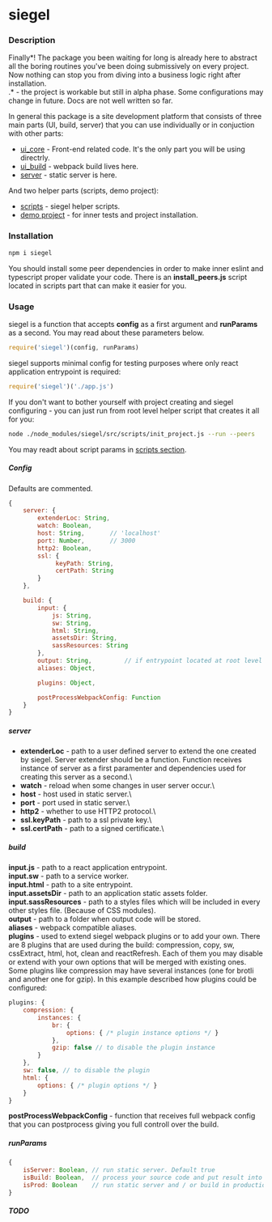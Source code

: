 # siegel

### Description
Finally*! The package you been waiting for long is already here to abstract all the boring routines you've been doing submissively on every project. Now nothing can stop you from diving into a business logic right after installation.\
.* - the project is workable but still in alpha phase. Some configurations may change in future. Docs are not well written so far.

In general this package is a site development platform that consists of three main parts (UI, build, server) that you can use individually or in conjuction with other parts:
- [ui_core](./src/ui_core/README.md) - Front-end related code. It's the only part you will be using directrly.
- [ui_build](./src/ui_build/README.md) - webpack build lives here.
- [server](./src/server/README.md) - static server is here.

And two helper parts (scripts, demo project):
- [scripts](./src/scripts/README.md) - siegel helper scripts.
- [demo project](./__example/README.md) - for inner tests and project installation.


### Installation
```sh
npm i siegel
```
You should install some peer dependencies in order to make inner eslint and typescript proper validate your code. There is an __install_peers.js__ script located in scripts part that can make it easier for you.

### Usage
siegel is a function that accepts __config__ as a first argument and __runParams__ as a second.
You may read about these parameters below.
```js
require('siegel')(config, runParams)
```
siegel supports minimal config for testing purposes where only react application entrypoint is required:
```js
require('siegel')('./app.js')
```

If you don't want to bother yourself with project creating and siegel configuring - you can just run from root level helper script that creates it all for you:
```sh
node ./node_modules/siegel/src/scripts/init_project.js --run --peers
```
You may readt about script params in [scripts section](./src/scripts/README.md).
##### Config
Defaults are commented.
```js
{
    server: {
        extenderLoc: String,
        watch: Boolean,
        host: String,       // 'localhost'
        port: Number,       // 3000
        http2: Boolean,
        ssl: {
             keyPath: String,
             certPath: String
        }
    },

    build: {
        input: {
            js: String,
            sw: String,
            html: String,
            assetsDir: String,
            sassResources: String
        },
        output: String,         // if entrypoint located at root level - 'dist' folder will be created at the same level. Othervice 'dist' folder will be created one level upper regarding to an entrypoint.
        aliases: Object,

        plugins: Object,

        postProcessWebpackConfig: Function
    }
}
```
##### server
- __extenderLoc__ - path to a user defined server to extend the one created by siegel. Server extender should be a function. Function receives instance of server as a first paramenter and dependencies used for creating this server as a second.\
- __watch__ - reload when some changes in user server occur.\
- __host__ - host used in static server.\
- __port__ - port used in static server.\
- __http2__ - whether to use HTTP2 protocol.\
- __ssl.keyPath__ - path to a ssl private key.\
- __ssl.certPath__ - path to a signed certificate.\

##### build
__input.js__ - path to a react application entrypoint.\
__input.sw__ - path to a service worker.\
__input.html__ - path to a site entrypoint.\
__input.assetsDir__ - path to an application static assets folder.\
__input.sassResources__ - path to a styles files which will be included in every other styles file. (Because of CSS modules).\
__output__ - path to a folder when output code will be stored.\
__aliases__ - webpack compatible aliases.\
__plugins__ - used to extend siegel webpack plugins or to add your own. There are 8 plugins that are used during the build: compression, copy, sw, cssExtract, html, hot, clean and reactRefresh. Each of them you may disable or extend with your own options that will be merged with existing ones. Some plugins like compression may have several instances (one for brotli and another one for gzip). In this example described how plugins could be configured:
```js
plugins: {
    compression: {
        instances: {
            br: {
                options: { /* plugin instance options */ }
            },
            gzip: false // to disable the plugin instance
        }
    },
    sw: false, // to disable the plugin
    html: {
        options: { /* plugin options */ }
    }
}
```

__postProcessWebpackConfig__ - function that receives full webpack config that you can postprocess giving you full controll over the build.

##### runParams

```js
{
    isServer: Boolean, // run static server. Default true
    isBuild: Boolean,  // process your source code and put result into output folder. Default true
    isProd: Boolean    // run static server and / or build in production mode. Default false
}
```

##### TODO